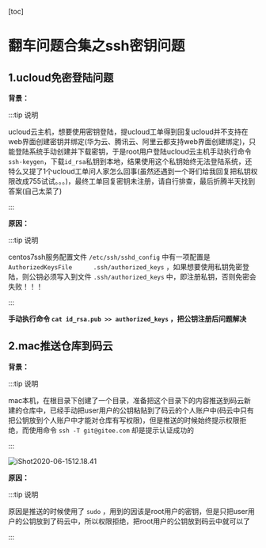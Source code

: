 [toc]

# 翻车问题合集之ssh密钥问题

## 1.ucloud免密登陆问题

**背景：**

:::tip 说明

ucloud云主机，想要使用密钥登陆，提ucloud工单得到回复ucloud并不支持在web界面创建密钥并绑定(华为云、腾讯云、阿里云都支持web界面创建绑定)，只能登陆系统手动创建并下载密钥，于是root用户登陆ucloud云主机手动执行命令`ssh-keygen`，下载`id_rsa`私钥到本地，结果使用这个私钥始终无法登陆系统，还特么又提了1个ucloud工单问人家怎么回事(虽然还遇到一个哥们给我回复把私钥权限改成755试试。。。)，最终工单回复密钥未注册，请自行排查，最后折腾半天找到答案(自己太菜了)

:::



**原因：**

:::tip 说明

centos7ssh服务配置文件 `/etc/ssh/sshd_config` 中有一项配置是 `AuthorizedKeysFile      .ssh/authorized_keys` ，如果想要使用私钥免密登陆，则公钥必须写入到文件 `.ssh/authorized_keys` 中，即注册私钥，否则免密会失败！！！

:::

**手动执行命令 `cat id_rsa.pub >> authorized_keys` ，把公钥注册后问题解决**



## 2.mac推送仓库到码云

**背景：**

:::tip 说明

mac本机，在根目录下创建了一个目录，准备把这个目录下的内容推送到码云新建的仓库中，已经手动把user用户的公钥粘贴到了码云的个人账户中(码云中只有把公钥放到个人账户中才能对仓库有写权限)，但是推送的时候始终提示权限拒绝，而使用命令 `ssh -T git@gitee.com` 却是提示认证成功的

:::



![iShot2020-06-1512.18.41](https://gitea.pptfz.cn/pptfz/picgo-images/raw/branch/master/img/iShot2020-06-1512.18.41.png)



**原因：**

:::tip 说明

原因是推送的时候使用了 `sudo` ，用到的因该是root用户的密钥，但是只把user用户的公钥放到了码云中，所以权限拒绝，把root用户的公钥放到码云中就可以了

:::
